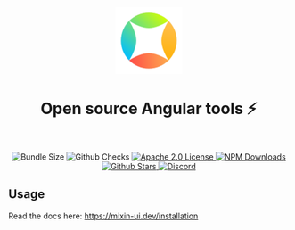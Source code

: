 <p align="center">
  <a href="https://mixin-ui.dev" target="_blank" rel="noopener noreferrer">
    <img width="120" src="./mixin.svg" alt="Mixin logo">
  </a>
</p>

<h1 align="center">Open source Angular tools ⚡️</h1>
<br />

<p align="center">
  <img alt="Bundle Size" src="https://badgen.net/bundlephobia/minzip/clang-format"/>
  <img alt="Github Checks" src="https://badgen.net/github/checks/chakra-ui/chakra-ui/main"/>
  <a href="https://github.com/coreteq/onyx-ui/blob/main/LICENSE">
    <img alt="Apache 2.0 License" src="https://img.shields.io/github/license/angular/clang-format"/>
  </a>
  <a href="https://www.npmjs.com/package/clang-format">
    <img alt="NPM Downloads" src="https://img.shields.io/npm/dm/react.svg?style=flat"/>
  </a>
  <a href="https://github.com/angular/angular">
    <img alt="Github Stars" src="https://badgen.net/github/stars/chakra-ui/chakra-ui" />
  </a>
  <a href="https://discord.gg/angular">
    <img alt="Discord" src="https://img.shields.io/discord/660863154703695893.svg?label=&logo=discord&logoColor=ffffff&color=7389D8&labelColor=6A7EC2" />
  </a>
</p>

## Usage

Read the docs here: https://mixin-ui.dev/installation
